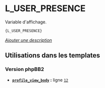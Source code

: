 # L_USER_PRESENCE


Variable d'affichage.

```html
{L_USER_PRESENCE}
```

[*Ajouter une description*](https://fa-tvars.appspot.com/var/L_USER_PRESENCE)

## Utilisations dans les templates

### Version phpBB2
* __[`profile_view_body`](../tpl/var/subsilver/profile_view_body.md#readme) :__ ligne [`12`](../tpl/src/subsilver/profile_view_body.tpl#L12)